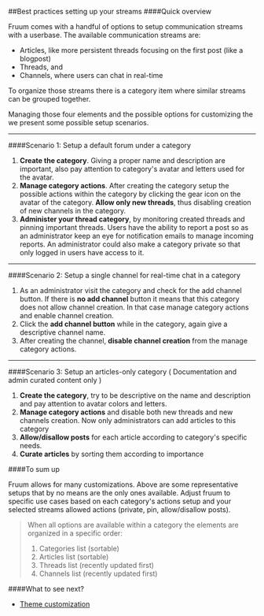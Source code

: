 
##Best practices setting up your streams
####Quick overview

Fruum comes with a handful of options to setup communication streams with a userbase. The available communication streams are:

 - Articles, like more persistent threads focusing on the first post (like a blogpost)
 - Threads, and
 - Channels, where users can chat in real-time

To organize those streams there is a category item where similar streams can be grouped together.

Managing those four elements and the possible options for customizing the we present some possible setup scenarios.

---
####Scenario 1: Setup a default forum under a category

01. **Create the category**. Giving a proper name and description are important, also pay attention to category's avatar and letters used for the avatar.
02. **Manage category actions**. After creating the category setup the possible actions within the category by clicking the gear icon on the avatar of the category. **Allow only new threads**, thus disabling creation of new channels in the category.
03. **Administer your thread category**, by monitoring created threads and pinning important threads. Users have the ability to report a post so as an administrator keep an eye for notification emails to manage incoming reports. An administrator could also make a category private so that only logged in users have access to it.
---
####Scenario 2: Setup a single channel for real-time chat in a category

01. As an administrator visit the category and check for the add channel button. If there is **no add channel** button it means that this category does not allow channel creation. In that case manage category actions and enable channel creation.
02. Click the **add channel button** while in the category, again give a descriptive channel name.
03. After creating the channel, **disable channel creation** from the manage category actions.
---
####Scenario 3: Setup an articles-only category ( Documentation and admin curated content only )

01. **Create the category**, try to be descriptive on the name and description and pay attention to avatar colors and letters.
02. **Manage category actions** and disable both new threads and new channels creation. Now only administrators can add articles to this category
03. **Allow/disallow posts** for each article according to category's specific needs.
04. **Curate articles** by sorting them according to importance

####To sum up

Fruum allows for many customizations. Above are some representative setups that by no means are the only ones available. Adjust fruum to specific use cases based on each category's actions setup and your selected streams allowed actions (private, pin, allow/disallow posts).

>    When all options are available within a category the elements are organized in a specific order:
>
> 01. Categories list (sortable)
> 02. Articles list (sortable)
> 03. Threads list (recently updated first)
> 04. Channels list (recently updated first)

####What to see next?

 - [Theme customization](../advanced/theme-customization.md)
    

